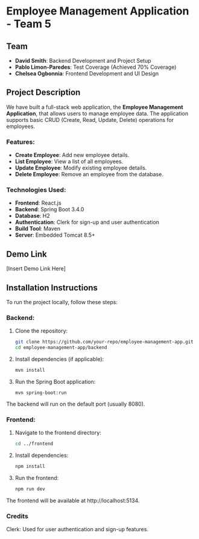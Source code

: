 # Employee Management Application - Team 5

## Team
- **David Smith**: Backend Development and Project Setup
- **Pablo Limon-Paredes**: Test Coverage (Achieved 70% Coverage)
- **Chelsea Ogbonnia**: Frontend Development and UI Design

## Project Description

We have built a full-stack web application, the **Employee Management Application**, that allows users to manage employee data. The application supports basic CRUD (Create, Read, Update, Delete) operations for employees.

### Features:
- **Create Employee**: Add new employee details.
- **List Employee**: View a list of all employees.
- **Update Employee**: Modify existing employee details.
- **Delete Employee**: Remove an employee from the database.

### Technologies Used:
- **Frontend**: React.js
- **Backend**: Spring Boot 3.4.0
- **Database**: H2
- **Authentication**: Clerk for sign-up and user authentication
- **Build Tool**: Maven
- **Server**: Embedded Tomcat 8.5+

## Demo Link
[Insert Demo Link Here]

## Installation Instructions

To run the project locally, follow these steps:

### Backend:
1. Clone the repository:
   ```bash
   git clone https://github.com/your-repo/employee-management-app.git
   cd employee-management-app/backend
2. Install dependencies (if applicable):
   ```bash
   mvn install
3. Run the Spring Boot application:
   ```
   mvn spring-boot:run
The backend will run on the default port (usually 8080).

### Frontend:
1. Navigate to the frontend directory:
   ```bash
   cd ../frontend
2. Install dependencies:
   ```bash
   npm install
3. Run the frontend:
   ```bash
   npm run dev
The frontend will be available at http://localhost:5134.

### Credits
Clerk: Used for user authentication and sign-up features.


